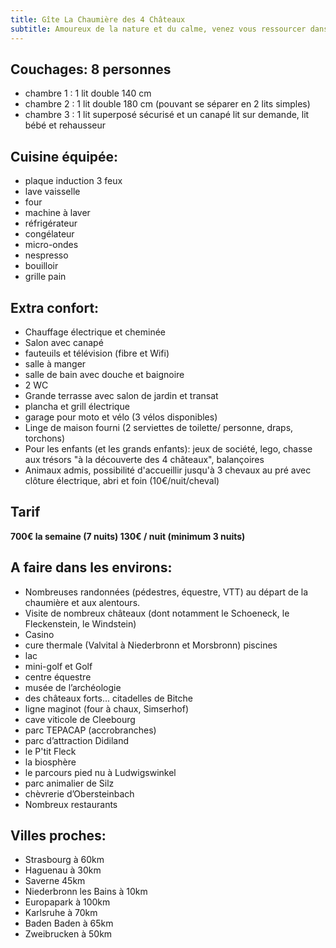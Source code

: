 ```yaml
---
title: Gîte La Chaumière des 4 Châteaux
subtitle: Amoureux de la nature et du calme, venez vous ressourcer dans notre maison en toit de chaume entièrement rénovée, nichée dans le Parc Naturel Régional des Vosges du Nord.
---
```

## Couchages: 8 personnes

- chambre 1 : 1 lit double 140 cm
- chambre 2 : 1 lit double 180 cm (pouvant se séparer en 2 lits simples)
- chambre 3 : 1 lit superposé sécurisé et un canapé lit
sur demande, lit bébé et rehausseur

## Cuisine équipée:

- plaque induction 3 feux
- lave vaisselle
- four
- machine à laver
- réfrigérateur
- congélateur
- micro-ondes
- nespresso
- bouilloir
- grille pain

## Extra confort:

- Chauffage électrique et cheminée
- Salon avec canapé
- fauteuils et télévision (fibre et Wifi)
- salle à manger
- salle de bain avec douche et baignoire
- 2 WC
- Grande terrasse avec salon de jardin et transat
- plancha et grill électrique
- garage pour moto et vélo  (3 vélos disponibles)
- Linge de maison fourni (2 serviettes de toilette/ personne, draps, torchons)
- Pour les enfants (et les grands enfants): jeux de société, lego, chasse aux trésors "à la découverte des 4 châteaux", balançoires
- Animaux admis, possibilité d'accueillir jusqu'à 3 chevaux au pré avec clôture électrique, abri et foin (10€/nuit/cheval)

## Tarif

**700€ la semaine (7 nuits) 130€ / nuit (minimum 3 nuits)**

## A faire dans les environs:

- Nombreuses randonnées (pédestres, équestre, VTT) au départ de la chaumière et aux alentours.
- Visite de nombreux châteaux (dont notamment le Schoeneck, le Fleckenstein, le Windstein)
- Casino
- cure thermale (Valvital à Niederbronn et Morsbronn) piscines
- lac
- mini-golf et Golf
- centre équestre
- musée de l’archéologie
- des châteaux forts... citadelles de Bitche
- ligne maginot (four à chaux, Simserhof)
- cave viticole de Cleebourg
- parc TEPACAP (accrobranches)
- parc d’attraction Didiland
- le P'tit Fleck
- la biosphère
- le parcours pied nu à Ludwigswinkel
- parc animalier de Silz
- chèvrerie d’Obersteinbach
- Nombreux restaurants

## Villes proches:

- Strasbourg à 60km
- Haguenau à 30km
- Saverne 45km
- Niederbronn les Bains à 10km
- Europapark à 100km
- Karlsruhe à 70km
- Baden Baden à 65km
- Zweibrucken à 50km
